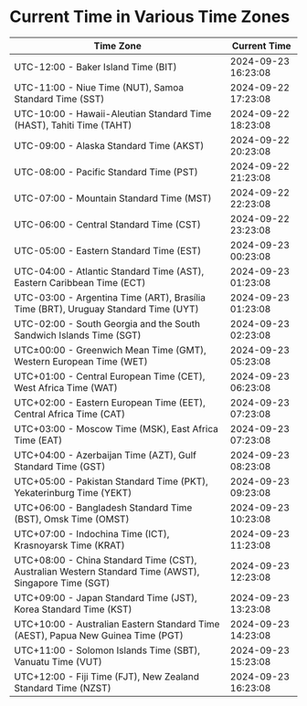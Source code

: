 # Current Time in Various Time Zones

| Time Zone | Current Time |
|-----------|--------------|
| UTC-12:00 - Baker Island Time (BIT) | 2024-09-23 16:23:08 |
| UTC-11:00 - Niue Time (NUT), Samoa Standard Time (SST) | 2024-09-22 17:23:08 |
| UTC-10:00 - Hawaii-Aleutian Standard Time (HAST), Tahiti Time (TAHT) | 2024-09-22 18:23:08 |
| UTC-09:00 - Alaska Standard Time (AKST) | 2024-09-22 20:23:08 |
| UTC-08:00 - Pacific Standard Time (PST) | 2024-09-22 21:23:08 |
| UTC-07:00 - Mountain Standard Time (MST) | 2024-09-22 22:23:08 |
| UTC-06:00 - Central Standard Time (CST) | 2024-09-22 23:23:08 |
| UTC-05:00 - Eastern Standard Time (EST) | 2024-09-23 00:23:08 |
| UTC-04:00 - Atlantic Standard Time (AST), Eastern Caribbean Time (ECT) | 2024-09-23 01:23:08 |
| UTC-03:00 - Argentina Time (ART), Brasília Time (BRT), Uruguay Standard Time (UYT) | 2024-09-23 01:23:08 |
| UTC-02:00 - South Georgia and the South Sandwich Islands Time (SGT) | 2024-09-23 02:23:08 |
| UTC±00:00 - Greenwich Mean Time (GMT), Western European Time (WET) | 2024-09-23 05:23:08 |
| UTC+01:00 - Central European Time (CET), West Africa Time (WAT) | 2024-09-23 06:23:08 |
| UTC+02:00 - Eastern European Time (EET), Central Africa Time (CAT) | 2024-09-23 07:23:08 |
| UTC+03:00 - Moscow Time (MSK), East Africa Time (EAT) | 2024-09-23 07:23:08 |
| UTC+04:00 - Azerbaijan Time (AZT), Gulf Standard Time (GST) | 2024-09-23 08:23:08 |
| UTC+05:00 - Pakistan Standard Time (PKT), Yekaterinburg Time (YEKT) | 2024-09-23 09:23:08 |
| UTC+06:00 - Bangladesh Standard Time (BST), Omsk Time (OMST) | 2024-09-23 10:23:08 |
| UTC+07:00 - Indochina Time (ICT), Krasnoyarsk Time (KRAT) | 2024-09-23 11:23:08 |
| UTC+08:00 - China Standard Time (CST), Australian Western Standard Time (AWST), Singapore Time (SGT) | 2024-09-23 12:23:08 |
| UTC+09:00 - Japan Standard Time (JST), Korea Standard Time (KST) | 2024-09-23 13:23:08 |
| UTC+10:00 - Australian Eastern Standard Time (AEST), Papua New Guinea Time (PGT) | 2024-09-23 14:23:08 |
| UTC+11:00 - Solomon Islands Time (SBT), Vanuatu Time (VUT) | 2024-09-23 15:23:08 |
| UTC+12:00 - Fiji Time (FJT), New Zealand Standard Time (NZST) | 2024-09-23 16:23:08 |
